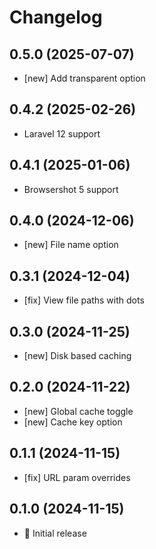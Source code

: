 # Changelog

## 0.5.0 (2025-07-07)

- [new] Add transparent option

## 0.4.2 (2025-02-26)

- Laravel 12 support

## 0.4.1 (2025-01-06)

- Browsershot 5 support

## 0.4.0 (2024-12-06)

- [new] File name option

## 0.3.1 (2024-12-04)

- [fix] View file paths with dots

## 0.3.0 (2024-11-25)

- [new] Disk based caching

## 0.2.0 (2024-11-22)

- [new] Global cache toggle
- [new] Cache key option

## 0.1.1 (2024-11-15)

- [fix] URL param overrides

## 0.1.0 (2024-11-15)

- 🚀 Initial release
